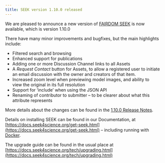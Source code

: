 ```yaml
---
title: SEEK version 1.10.0 released
---
```


We are pleased to announce a new version of [FAIRDOM SEEK](/platforms/seek) is now available, which is version 1.10.0

There have many minor improvements and bugfixes, but the main highlights include:

* Filtered search and browsing
* Enhanced support for publications
* Adding one or more Discussion Channel links to all Assets
* A _Request Contact_ button for Assets, to allow a registered user to initiate an email discussion with the owner and creators of that item.
* Increased zoom level when previewing model images, and ability to view the original in its full resolution
* Support for ‘include’ when using the JSON API
* Renaming of contributor to submitter – to be clearer about what this attribute represents

More details about the changes can be found in the [1.10.0 Release Notes](https://docs.seek4science.org/tech/releases/#version-1100).

Details on installing SEEK can be found in our Documentation, at [https://docs.seek4science.org/get-seek.html](https://docs.seek4science.org/get-seek.html) – 
including running with [Docker](https://www.docker.com/).

The upgrade guide can be found in the usual place at [https://docs.seek4science.org/tech/upgrading.html](https://docs.seek4science.org/tech/upgrading.html)
